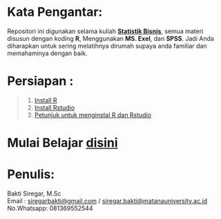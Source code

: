 # Kata Pengantar:
  
Repositori ini digunakan selama kuliah [**Statistik Bisnis**](https://github.com/Bakti-Siregar/Statistik-Bisnis), semua materi disusun dengan koding **R**, Menggunakan **MS. Exel**, dan **SPSS**. Jadi Anda diharapkan untuk sering melatihnya dirumah supaya anda familiar dan memahaminya dengan baik. 

# Persiapan :
> 1. [Install R](https://cran.r-project.org/)
> 2. [Install Rstudio](https://rstudio.com/products/rstudio/)
> 3. [Petunjuk untuk menginstal R dan Rstudio](http://mercury.webster.edu/aleshunas/R_learning_infrastructure/Downloading_R_and_RStudio.html)

# Mulai Belajar [disini](https://github.com/Bakti-Siregar/Statistik-Bisnis/wiki)

# Penulis:
Bakti Siregar, M.Sc <br>
Email : siregarbakti@gmail.com / siregar.bakti@matanauniversity.ac.id <br>
No.Whatsapp: 081369552544

